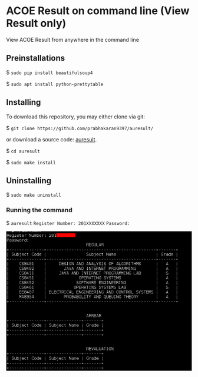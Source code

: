 # ACOE Result on command line (View Result only)
View ACOE Result from anywhere in the command line

## Preinstallations

$ `sudo pip install beautifulsoup4`

$ `sudo apt install python-prettytable`

## Installing

To download this repository, you may either clone via git:

$ `git clone https://github.com/prabhakaran9397/auresult/`

or download a source code: [auresult](https://github.com/prabhakaran9397/auresult/archive/master.zip).

$ `cd auresult`

$ `sudo make install`

## Uninstalling

$ `sudo make uninstall`

### Running the command

$ `auresult`
`Register Number: 201XXXXXXX`
`Password: `

![Screenshot](./assets/SS.png "Screenshot 1")
